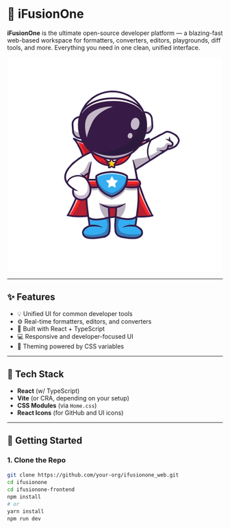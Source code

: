 # 🚀 iFusionOne

**iFusionOne** is the ultimate open-source developer platform — a blazing-fast web-based workspace for formatters, converters, editors, playgrounds, diff tools, and more. Everything you need in one clean, unified interface.

![iFusionOne Hero](ifusion-frontend/public/fuso-superhero-logo.png)

---

## ✨ Features

- 💡 Unified UI for common developer tools
- ⚙️ Real-time formatters, editors, and converters
- 🧪 Built with React + TypeScript
- 💻 Responsive and developer-focused UI
- 🌈 Theming powered by CSS variables

---

## 🧩 Tech Stack

- **React** (w/ TypeScript)
- **Vite** (or CRA, depending on your setup)
- **CSS Modules** (via `Home.css`)
- **React Icons** (for GitHub and UI icons)

---

## 🚀 Getting Started

### 1. Clone the Repo

```bash
git clone https://github.com/your-org/ifusionone_web.git
cd ifusionone
cd ifusionone-frontend
npm install
# or
yarn install
npm run dev
```
